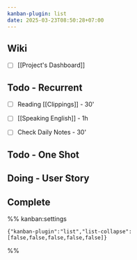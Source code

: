 ```yaml
---
kanban-plugin: list
date: 2025-03-23T08:50:28+07:00
---
```


## Wiki

- [ ] [[Project's Dashboard]]


## Todo - Recurrent

- [ ] Reading [[Clippings]] - 30'
- [ ] [[Speaking English]] - 1h
- [ ] Check Daily Notes - 30'


## Todo - One Shot



## Doing - User Story



## Complete





%% kanban:settings
```
{"kanban-plugin":"list","list-collapse":[false,false,false,false,false]}
```
%%